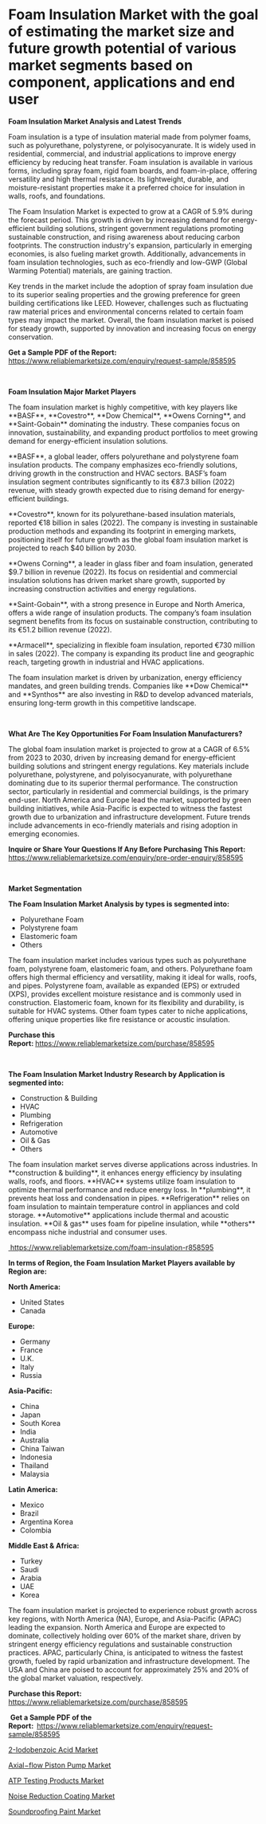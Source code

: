 <p><h1>Foam Insulation Market with the goal of estimating the market size and future growth potential of various market segments based on component, applications and end user</h1></p><p><strong>Foam Insulation Market Analysis and Latest Trends</strong></p>
<p><p>Foam insulation is a type of insulation material made from polymer foams, such as polyurethane, polystyrene, or polyisocyanurate. It is widely used in residential, commercial, and industrial applications to improve energy efficiency by reducing heat transfer. Foam insulation is available in various forms, including spray foam, rigid foam boards, and foam-in-place, offering versatility and high thermal resistance. Its lightweight, durable, and moisture-resistant properties make it a preferred choice for insulation in walls, roofs, and foundations.</p><p>The Foam Insulation Market is expected to grow at a CAGR of 5.9% during the forecast period. This growth is driven by increasing demand for energy-efficient building solutions, stringent government regulations promoting sustainable construction, and rising awareness about reducing carbon footprints. The construction industry's expansion, particularly in emerging economies, is also fueling market growth. Additionally, advancements in foam insulation technologies, such as eco-friendly and low-GWP (Global Warming Potential) materials, are gaining traction.</p><p>Key trends in the market include the adoption of spray foam insulation due to its superior sealing properties and the growing preference for green building certifications like LEED. However, challenges such as fluctuating raw material prices and environmental concerns related to certain foam types may impact the market. Overall, the foam insulation market is poised for steady growth, supported by innovation and increasing focus on energy conservation.</p></p>
<p><strong>Get a Sample PDF of the Report:&nbsp;</strong> <a href="https://www.reliablemarketsize.com/enquiry/request-sample/858595?utm_campaign=1898&utm_medium=2&utm_source=Github&utm_content=ia&utm_term=25012025&utm_id=foam-insulation">https://www.reliablemarketsize.com/enquiry/request-sample/858595</a></p>
<p>&nbsp;</p>
<p><strong>Foam Insulation Major Market Players</strong></p>
<p><p>The foam insulation market is highly competitive, with key players like **BASF**, **Covestro**, **Dow Chemical**, **Owens Corning**, and **Saint-Gobain** dominating the industry. These companies focus on innovation, sustainability, and expanding product portfolios to meet growing demand for energy-efficient insulation solutions.</p><p>**BASF**, a global leader, offers polyurethane and polystyrene foam insulation products. The company emphasizes eco-friendly solutions, driving growth in the construction and HVAC sectors. BASF’s foam insulation segment contributes significantly to its €87.3 billion (2022) revenue, with steady growth expected due to rising demand for energy-efficient buildings.</p><p>**Covestro**, known for its polyurethane-based insulation materials, reported €18 billion in sales (2022). The company is investing in sustainable production methods and expanding its footprint in emerging markets, positioning itself for future growth as the global foam insulation market is projected to reach $40 billion by 2030.</p><p>**Owens Corning**, a leader in glass fiber and foam insulation, generated $9.7 billion in revenue (2022). Its focus on residential and commercial insulation solutions has driven market share growth, supported by increasing construction activities and energy regulations.</p><p>**Saint-Gobain**, with a strong presence in Europe and North America, offers a wide range of insulation products. The company’s foam insulation segment benefits from its focus on sustainable construction, contributing to its €51.2 billion revenue (2022).</p><p>**Armacell**, specializing in flexible foam insulation, reported €730 million in sales (2022). The company is expanding its product line and geographic reach, targeting growth in industrial and HVAC applications.</p><p>The foam insulation market is driven by urbanization, energy efficiency mandates, and green building trends. Companies like **Dow Chemical** and **Synthos** are also investing in R&D to develop advanced materials, ensuring long-term growth in this competitive landscape.</p></p>
<p>&nbsp;</p>
<p><strong>What Are The Key Opportunities For Foam Insulation Manufacturers?</strong></p>
<p><p>The global foam insulation market is projected to grow at a CAGR of 6.5% from 2023 to 2030, driven by increasing demand for energy-efficient building solutions and stringent energy regulations. Key materials include polyurethane, polystyrene, and polyisocyanurate, with polyurethane dominating due to its superior thermal performance. The construction sector, particularly in residential and commercial buildings, is the primary end-user. North America and Europe lead the market, supported by green building initiatives, while Asia-Pacific is expected to witness the fastest growth due to urbanization and infrastructure development. Future trends include advancements in eco-friendly materials and rising adoption in emerging economies.</p></p>
<p><strong>Inquire or Share Your Questions If Any Before Purchasing This Report:</strong> <a href="https://www.reliablemarketsize.com/enquiry/pre-order-enquiry/858595?utm_campaign=1898&utm_medium=2&utm_source=Github&utm_content=ia&utm_term=25012025&utm_id=foam-insulation">https://www.reliablemarketsize.com/enquiry/pre-order-enquiry/858595</a></p>
<p>&nbsp;</p>
<p><strong>Market Segmentation</strong></p>
<p><strong>The Foam Insulation Market Analysis by types is segmented into:</strong></p>
<p><ul><li>Polyurethane Foam</li><li>Polystyrene foam</li><li>Elastomeric foam</li><li>Others</li></ul></p>
<p><p>The foam insulation market includes various types such as polyurethane foam, polystyrene foam, elastomeric foam, and others. Polyurethane foam offers high thermal efficiency and versatility, making it ideal for walls, roofs, and pipes. Polystyrene foam, available as expanded (EPS) or extruded (XPS), provides excellent moisture resistance and is commonly used in construction. Elastomeric foam, known for its flexibility and durability, is suitable for HVAC systems. Other foam types cater to niche applications, offering unique properties like fire resistance or acoustic insulation.</p></p>
<p><strong>Purchase this Report:&nbsp;</strong><a href="https://www.reliablemarketsize.com/purchase/858595?utm_campaign=1898&utm_medium=2&utm_source=Github&utm_content=ia&utm_term=25012025&utm_id=foam-insulation">https://www.reliablemarketsize.com/purchase/858595</a></p>
<p>&nbsp;</p>
<p><strong>The Foam Insulation Market Industry Research by Application is segmented into:</strong></p>
<p><ul><li>Construction & Building</li><li>HVAC</li><li>Plumbing</li><li>Refrigeration</li><li>Automotive</li><li>Oil & Gas</li><li>Others</li></ul></p>
<p><p>The foam insulation market serves diverse applications across industries. In **construction & building**, it enhances energy efficiency by insulating walls, roofs, and floors. **HVAC** systems utilize foam insulation to optimize thermal performance and reduce energy loss. In **plumbing**, it prevents heat loss and condensation in pipes. **Refrigeration** relies on foam insulation to maintain temperature control in appliances and cold storage. **Automotive** applications include thermal and acoustic insulation. **Oil & gas** uses foam for pipeline insulation, while **others** encompass niche industrial and consumer uses.</p></p>
<p><a href="https://www.reliablemarketsize.com/foam-insulation-r858595?utm_campaign=1898&utm_medium=2&utm_source=Github&utm_content=ia&utm_term=25012025&utm_id=foam-insulation">&nbsp;https://www.reliablemarketsize.com/foam-insulation-r858595</a></p>
<p><strong>In terms of Region, the Foam Insulation Market Players available by Region are:</strong></p>
<p>
    <p> <strong> North America: </strong>
        <ul>
            <li>United States</li>
            <li>Canada</li>
        </ul>
        </p> 
    <p> <strong> Europe: </strong>
        <ul>
            <li>Germany</li>
            <li>France</li>
            <li>U.K.</li>
            <li>Italy</li>
            <li>Russia</li>
        </ul>
        </p> 
    <p> <strong> Asia-Pacific: </strong>
        <ul>
            <li>China</li>
            <li>Japan</li>
            <li>South Korea</li>
            <li>India</li>
            <li>Australia</li>
            <li>China Taiwan</li>
            <li>Indonesia</li>
            <li>Thailand</li>
            <li>Malaysia</li>
        </ul>
        </p> 
    <p> <strong> Latin America: </strong>
        <ul>
            <li>Mexico</li>
            <li>Brazil</li>
            <li>Argentina Korea</li>
            <li>Colombia</li>
        </ul>
        </p> 
    <p> <strong> Middle East & Africa: </strong>
        <ul>
            <li>Turkey</li>
            <li>Saudi</li>
            <li>Arabia</li>
            <li>UAE</li>
            <li>Korea</li>
        </ul>
    </p>
    </p>
<p><p>The foam insulation market is projected to experience robust growth across key regions, with North America (NA), Europe, and Asia-Pacific (APAC) leading the expansion. North America and Europe are expected to dominate, collectively holding over 60% of the market share, driven by stringent energy efficiency regulations and sustainable construction practices. APAC, particularly China, is anticipated to witness the fastest growth, fueled by rapid urbanization and infrastructure development. The USA and China are poised to account for approximately 25% and 20% of the global market valuation, respectively.</p></p>
<p><strong>Purchase this Report: </strong><a href="https://www.reliablemarketsize.com/purchase/858595?utm_campaign=1898&utm_medium=2&utm_source=Github&utm_content=ia&utm_term=25012025&utm_id=foam-insulation">https://www.reliablemarketsize.com/purchase/858595</a></p>
<p>&nbsp;<strong>Get a Sample PDF of the Report:&nbsp;&nbsp;</strong><a href="https://www.reliablemarketsize.com/enquiry/request-sample/858595?utm_campaign=1898&utm_medium=2&utm_source=Github&utm_content=ia&utm_term=25012025&utm_id=foam-insulation">https://www.reliablemarketsize.com/enquiry/request-sample/858595</a></p>
<p><strong></strong></p>
<p><p><a href="https://www.linkedin.com/pulse/consistent-increase-2-iodobenzoic-acid-market-forecasted-ddz4f?utm_campaign=1898&utm_medium=2&utm_source=Github&utm_content=ia&utm_term=25012025&utm_id=foam-insulation">2-Iodobenzoic Acid Market</a></p><p><a href="https://www.linkedin.com/pulse/axialflow-piston-pump-market-outlook-share-analysis--m7xkf?utm_campaign=1898&utm_medium=2&utm_source=Github&utm_content=ia&utm_term=25012025&utm_id=foam-insulation">Axial−flow Piston Pump Market</a></p><p><a href="https://www.linkedin.com/pulse/unveiling-future-atp-testing-products-market-analysis-d4yyf?utm_campaign=1898&utm_medium=2&utm_source=Github&utm_content=ia&utm_term=25012025&utm_id=foam-insulation">ATP Testing Products Market</a></p><p><a href="https://github.com/gregorywiliams78/Market-Research-Report-List-1/blob/main/noise-reduction-coating-market.md?utm_campaign=1898&utm_medium=2&utm_source=Github&utm_content=ia&utm_term=25012025&utm_id=foam-insulation">Noise Reduction Coating Market</a></p><p><a href="https://github.com/njockebogris/Market-Research-Report-List-1/blob/main/soundproofing-paint-market.md?utm_campaign=1898&utm_medium=2&utm_source=Github&utm_content=ia&utm_term=25012025&utm_id=foam-insulation">Soundproofing Paint Market</a></p></p>